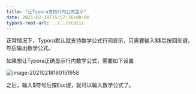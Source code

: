 ```yaml
---
title: "让Typora支持行内公式显示"
date: 2021-02-18T15:57:36+08:00
typora-root-url: ../../static
---
```


正常情况下，Typora默认就支持数学公式行间显示，只需要输入$$后按回车键，然后输出数学公式。

如果想让Typora正确显示行内数学公式，需要如下设置

![image-20210218160151958](/images/image-20210218160151958.png)

之后，输入$符号后按Esc键，就可以输入数学公式了。